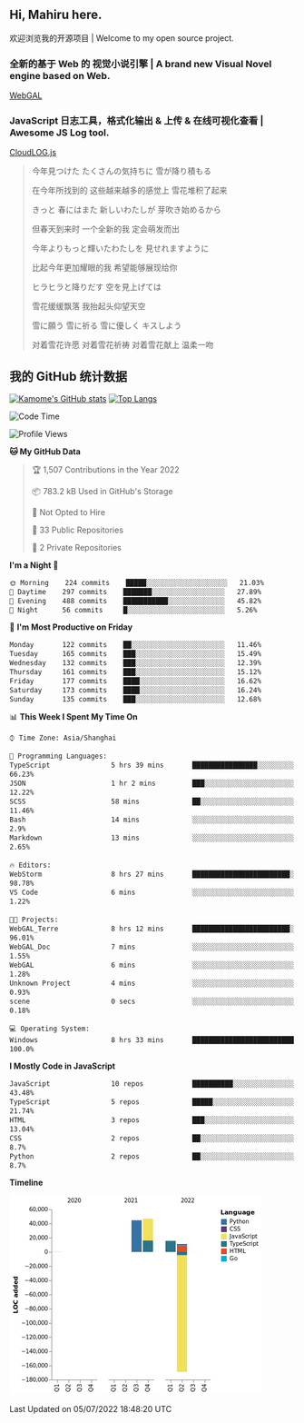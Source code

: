 ## Hi, Mahiru here.

欢迎浏览我的开源项目 | Welcome to my open source project.

### 全新的基于 Web 的 视觉小说引擎 | A brand new Visual Novel engine based on Web.

[WebGAL](https://github.com/MakinoharaShoko/WebGAL)

### JavaScript 日志工具，格式化输出 & 上传 & 在线可视化查看 | Awesome JS Log tool.

[CloudLOG.js](https://github.com/MakinoharaShoko/CloudLog.JS)

> 今年見つけた たくさんの気持ちに 雪が降り積もる  
> 
> 在今年所找到的 这些越来越多的感觉上 雪花堆积了起来  
> 
> きっと 春にはまた 新しいわたしが 芽吹き始めるから  
> 
> 但春天到来时 一个全新的我 定会萌发而出  
> 
> 今年よりもっと輝いたわたしを 見せれますように  
> 
> 比起今年更加耀眼的我 希望能够展现给你  
> 
> ヒラヒラと降りだす 空を見上げては  
> 
> 雪花缓缓飘落 我抬起头仰望天空  
> 
> 雪に願う 雪に祈る 雪に優しく キスしよう  
> 
> 对着雪花许愿 对着雪花祈祷 对着雪花献上 温柔一吻

## 我的 GitHub 统计数据

[![Kamome's GitHub stats](https://github-readme-stats.vercel.app/api?username=MakinoharaShoko)](https://github.com/anuraghazra/github-readme-stats)
[![Top Langs](https://github-readme-stats.vercel.app/api/top-langs/?username=MakinoharaShoko&layout=compact)](https://github.com/anuraghazra/github-readme-stats)

<!--
**MakinoharaShoko/MakinoharaShoko** is a ✨ _special_ ✨ repository because its `README.md` (this file) appears on your GitHub profile.

Here are some ideas to get you started:

- 🔭 I’m currently working on ...
- 🌱 I’m currently learning ...
- 👯 I’m looking to collaborate on ...
- 🤔 I’m looking for help with ...
- 💬 Ask me about ...
- 📫 How to reach me: ...
- 😄 Pronouns: ...
- ⚡ Fun fact: ...
-->

<!--START_SECTION:waka-->
![Code Time](http://img.shields.io/badge/Code%20Time-0%20secs-blue)

![Profile Views](http://img.shields.io/badge/Profile%20Views-10-blue)

**🐱 My GitHub Data** 

> 🏆 1,507 Contributions in the Year 2022
 > 
> 📦 783.2 kB Used in GitHub's Storage 
 > 
> 🚫 Not Opted to Hire
 > 
> 📜 33 Public Repositories 
 > 
> 🔑 2 Private Repositories  
 > 
**I'm a Night 🦉** 

```text
🌞 Morning    224 commits    █████░░░░░░░░░░░░░░░░░░░░   21.03% 
🌆 Daytime    297 commits    ███████░░░░░░░░░░░░░░░░░░   27.89% 
🌃 Evening    488 commits    ███████████░░░░░░░░░░░░░░   45.82% 
🌙 Night      56 commits     █░░░░░░░░░░░░░░░░░░░░░░░░   5.26%

```
📅 **I'm Most Productive on Friday** 

```text
Monday       122 commits    ██░░░░░░░░░░░░░░░░░░░░░░░   11.46% 
Tuesday      165 commits    ███░░░░░░░░░░░░░░░░░░░░░░   15.49% 
Wednesday    132 commits    ███░░░░░░░░░░░░░░░░░░░░░░   12.39% 
Thursday     161 commits    ███░░░░░░░░░░░░░░░░░░░░░░   15.12% 
Friday       177 commits    ████░░░░░░░░░░░░░░░░░░░░░   16.62% 
Saturday     173 commits    ████░░░░░░░░░░░░░░░░░░░░░   16.24% 
Sunday       135 commits    ███░░░░░░░░░░░░░░░░░░░░░░   12.68%

```


📊 **This Week I Spent My Time On** 

```text
⌚︎ Time Zone: Asia/Shanghai

💬 Programming Languages: 
TypeScript               5 hrs 39 mins       ████████████████░░░░░░░░░   66.23% 
JSON                     1 hr 2 mins         ███░░░░░░░░░░░░░░░░░░░░░░   12.22% 
SCSS                     58 mins             ██░░░░░░░░░░░░░░░░░░░░░░░   11.46% 
Bash                     14 mins             ░░░░░░░░░░░░░░░░░░░░░░░░░   2.9% 
Markdown                 13 mins             ░░░░░░░░░░░░░░░░░░░░░░░░░   2.65%

🔥 Editors: 
WebStorm                 8 hrs 27 mins       ████████████████████████░   98.78% 
VS Code                  6 mins              ░░░░░░░░░░░░░░░░░░░░░░░░░   1.22%

🐱‍💻 Projects: 
WebGAL_Terre             8 hrs 12 mins       ████████████████████████░   96.01% 
WebGAL_Doc               7 mins              ░░░░░░░░░░░░░░░░░░░░░░░░░   1.55% 
WebGAL                   6 mins              ░░░░░░░░░░░░░░░░░░░░░░░░░   1.28% 
Unknown Project          4 mins              ░░░░░░░░░░░░░░░░░░░░░░░░░   0.93% 
scene                    0 secs              ░░░░░░░░░░░░░░░░░░░░░░░░░   0.18%

💻 Operating System: 
Windows                  8 hrs 33 mins       █████████████████████████   100.0%

```

**I Mostly Code in JavaScript** 

```text
JavaScript               10 repos            ██████████░░░░░░░░░░░░░░░   43.48% 
TypeScript               5 repos             █████░░░░░░░░░░░░░░░░░░░░   21.74% 
HTML                     3 repos             ███░░░░░░░░░░░░░░░░░░░░░░   13.04% 
CSS                      2 repos             ██░░░░░░░░░░░░░░░░░░░░░░░   8.7% 
Python                   2 repos             ██░░░░░░░░░░░░░░░░░░░░░░░   8.7%

```


**Timeline**

![Chart not found](https://raw.githubusercontent.com/MakinoharaShoko/MakinoharaShoko/main/charts/bar_graph.png) 


 Last Updated on 05/07/2022 18:48:20 UTC
<!--END_SECTION:waka-->
